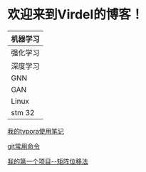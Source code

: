 # 欢迎来到Virdel的博客！

| 机器学习 |
| -------- |
| 强化学习 |
| 深度学习 |
| GNN      |
| GAN      |
| Linux    |
| stm 32   |





[我的typora使用笔记](./Typora使用.md)

[git常用命令](.\git常用)



[我的第一个项目--矩阵位移法](https://github.com/virdel/Matrix-Displacement-Method)





